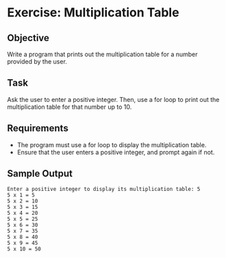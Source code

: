 # Exercise: Multiplication Table

## Objective 

Write a program that prints out the multiplication table for a number provided by the user.

## Task

Ask the user to enter a positive integer. Then, use a for loop to print out the multiplication table for that number up to 10.

## Requirements

- The program must use a for loop to display the multiplication table.
- Ensure that the user enters a positive integer, and prompt again if not.

## Sample Output

```
Enter a positive integer to display its multiplication table: 5
5 x 1 = 5
5 x 2 = 10
5 x 3 = 15
5 x 4 = 20
5 x 5 = 25
5 x 6 = 30
5 x 7 = 35
5 x 8 = 40
5 x 9 = 45
5 x 10 = 50
```
